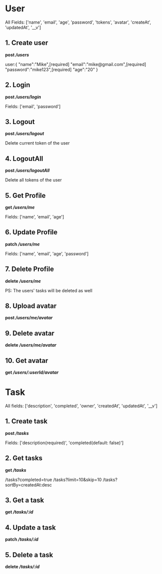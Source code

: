 <h1>User</h1> 
<p>All Fields: ['name', 'email', 'age', 'password', 'tokens', 'avatar', 'createAt', 'updatedAt', '__v']</p>
<h2>1. Create user</h2> 
<b>post <i>/users</i></b>
<p>user:{
    "name":"Mike",[required]
    "email":"mike@gmail.com",[required]
    "password":"mike123",[required]
    "age":"20"
}</p>

<h2>2. Login</h2>
<b>post <i>/users/login</i></b>
<p>Fields: ['email', 'password']</p>

<h2>3. Logout</h2>
<b>post <i>/users/logout</i></b>
<p>Delete current token of the user</p>

<h2>4. LogoutAll</h2>
<b>post <i>/users/logoutAll</i></b>
<p>Delete all tokens of the user</p>

<h2>5. Get Profile</h2>
<b>get <i>/users/me</i></b>
<p>Fields: ['name', 'email', 'age']</p>

<h2>6. Update Profile</h2>
<b>patch <i>/users/me</i></b>
<p>Fields: ['name', 'email', 'age', 'password']</p>

<h2>7. Delete Profile</h2>
<b>delete <i>/users/me</i></b>
<p>PS: The users' tasks will be deleted as well</p>

<h2>8. Upload avatar</h2>
<b>post <i>/users/me/avatar</i></b>

<h2>9. Delete avatar</h2>
<b>delete <i>/users/me/avatar</i></b>

<h2>10. Get avatar</h2>
<b>get <i>/users/:userId/avatar</i></b>

<h1>Task</h1>
<p>All fields: ['description', 'completed', 'owner', 'createdAt', 'updatedAt', '__v']</p>
<h2>1. Create task</h2>
<b>post <i>/tasks</i></b>
<p>Fields: ['description(required)', 'completed(default: false)']</p>

<h2>2. Get tasks</h2>
<b>get <i>/tasks</i></b>
<p>/tasks?completed=true
/tasks?limit=10&skip=10
/tasks?sortBy=createdAt:desc</p>

<h2>3. Get a task</h2>
<b>get <i>/tasks/:id</i></b>

<h2>4. Update a task</h2>
<b>patch <i>/tasks/:id</i></b>

<h2>5. Delete a task</h2>
<b>delete <i>/tasks/:id</i></b>

